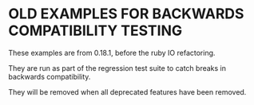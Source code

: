 # OLD EXAMPLES FOR BACKWARDS COMPATIBILITY TESTING

These examples are from 0.18.1, before the ruby IO refactoring.

They are run as part of the regression test suite to catch breaks in backwards
compatibility.

They will be removed when all deprecated features have been removed.
